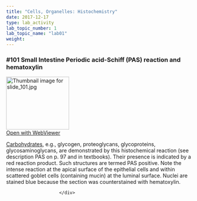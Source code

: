 ```yaml
---
title: "Cells, Organelles: Histochemistry"
date: 2017-12-17
type: lab_activity
lab_topic_number: 1
lab_topic_name: "lab01"
weight: 
---
```

<div class="entrybody">
						<h3>#101 Small Intestine Periodic acid-Schiff (PAS) reaction and hematoxylin</h3>

<div class="thumbnail"> <a href="http://virtualslides.cumc.columbia.edu/101.svs/view.apml?" target="_blank"><img alt="Thumbnail image for slide_101.jpg" src="http://histologylab.ccnmtl.columbia.edu/assets/images/slide_101-thumb-170x143-1629.jpg" width="170" height="143" class="mt-image-left"></a><br><a href="http://virtualslides.cumc.columbia.edu/101.svs/view.apml?" target="_blank">Open with WebViewer</a> </div>

<p><u>Carbohydrates</u>, e.g., glycogen, proteoglycans, glycoproteins, glycosaminoglycans, are demonstrated by this histochemical reaction  (see description <span class="caps">PAS </span>on p. 97 and in textbooks).  Their presence is indicated by a red reaction product.  Such structures are termed <span class="caps">PAS </span>positive.  Note the intense reaction at the apical surface of the epithelial cells and within scattered goblet cells (containing mucin) at the luminal surface.  Nuclei are stained blue because the section was counterstained with hematoxylin.  </p>
						
						
						</div>
